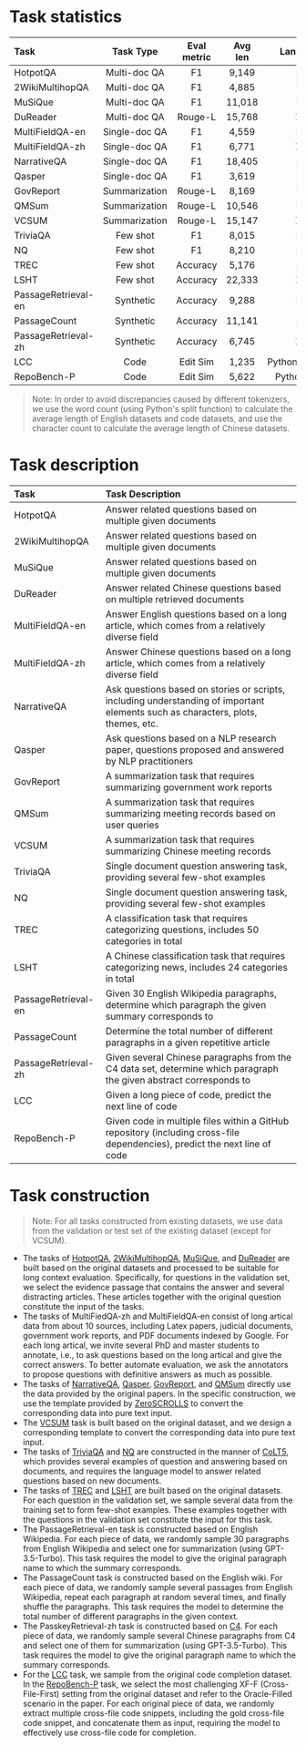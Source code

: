 # Task statistics

| Task          | Task Type | Eval metric |     Avg len                            |Language | \#Sample |
| :-------- | :-----------:| :-----------: |:-------: | :-----------: |:--------: |
| HotpotQA   | Multi-doc QA | F1                        |9,149                           |EN                           |200                           |
| 2WikiMultihopQA| Multi-doc QA | F1                        |4,885                           |EN                           |200                           |
| MuSiQue| Multi-doc QA | F1                        |11,018                           |EN                           |200                           |
| DuReader| Multi-doc QA | Rouge-L                 |15,768                           |ZH                           |200                           |
| MultiFieldQA-en| Single-doc QA | F1                        |4,559                           |EN                           |150                           |
| MultiFieldQA-zh| Single-doc QA | F1                        |6,771                           |ZH                           |200                           |
| NarrativeQA| Single-doc QA | F1                        |18,405                           |EN                           |200                           |
| Qasper| Single-doc QA | F1                        |3,619                           |EN                           |200                           |
| GovReport| Summarization | Rouge-L                 |8,169                           |EN                           |200                           |
| QMSum| Summarization | Rouge-L                 |10,546                           |EN                           |200                           |
| VCSUM| Summarization | Rouge-L                 |15,147                           |ZH                           |200                           |
| TriviaQA| Few shot  | F1                        |8,015                           |EN                           |200                           |
| NQ| Few shot | F1                        |8,210                           |EN                           |200                           |
| TREC| Few shot | Accuracy                |5,176                           |EN                           |200                           |
| LSHT| Few shot | Accuracy                |22,333                           |ZH                           |200                           |
| PassageRetrieval-en| Synthetic | Accuracy                |9,288                           |EN                           |200                           |
| PassageCount| Synthetic | Accuracy                |11,141                           |EN                           |200  |
| PassageRetrieval-zh | Synthetic | Accuracy                |6,745                           |ZH                           |200                           |
| LCC| Code | Edit Sim              |1,235                           |Python/C#/Java                           |500                           |
| RepoBench-P| Code | Edit Sim                |5,622                           |Python/Java                           |500                           |

> Note: In order to avoid discrepancies caused by different tokenizers, we use the word count (using Python's split function) to calculate the average length of English datasets and code datasets, and use the character count to calculate the average length of Chinese datasets.

# Task description

| Task              | Task Description                                            |
| :---------------- | :----------------------------------------------------------- |
| HotpotQA          | Answer related questions based on multiple given documents   |
| 2WikiMultihopQA   | Answer related questions based on multiple given documents   |
| MuSiQue           | Answer related questions based on multiple given documents   |
| DuReader          | Answer related Chinese questions based on multiple retrieved documents |
| MultiFieldQA-en   | Answer English questions based on a long article, which comes from a relatively diverse field |
| MultiFieldQA-zh   | Answer Chinese questions based on a long article, which comes from a relatively diverse field |
| NarrativeQA       | Ask questions based on stories or scripts, including understanding of important elements such as characters, plots, themes, etc. |
| Qasper            | Ask questions based on a NLP research paper, questions proposed and answered by NLP practitioners |
| GovReport         | A summarization task that requires summarizing government work reports |
| QMSum             | A summarization task that requires summarizing meeting records based on user queries |
| VCSUM             | A summarization task that requires summarizing Chinese meeting records |
| TriviaQA          | Single document question answering task, providing several few-shot examples |
| NQ                | Single document question answering task, providing several few-shot examples |
| TREC              | A classification task that requires categorizing questions, includes 50 categories in total |
| LSHT              | A Chinese classification task that requires categorizing news, includes 24 categories in total |
| PassageRetrieval-en | Given 30 English Wikipedia paragraphs, determine which paragraph the given summary corresponds to |
| PassageCount | Determine the total number of different paragraphs in a given repetitive article |
| PassageRetrieval-zh | Given several Chinese paragraphs from the C4 data set, determine which paragraph the given abstract corresponds to |
| LCC               | Given a long piece of code, predict the next line of code |
| RepoBench-P       | Given code in multiple files within a GitHub repository (including cross-file dependencies), predict the next line of code |


# Task construction

> Note: For all tasks constructed from existing datasets, we use data from the validation or test set of the existing dataset (except for VCSUM).

- The tasks of [HotpotQA](https://hotpotqa.github.io/), [2WikiMultihopQA](https://aclanthology.org/2020.coling-main.580/), [MuSiQue](https://arxiv.org/abs/2108.00573), and [DuReader](https://github.com/baidu/DuReader) are built based on the original datasets and processed to be suitable for long context evaluation. Specifically, for questions in the validation set, we select the evidence passage that contains the answer and several distracting articles. These articles together with the original question constitute the input of the tasks.
- The tasks of MultiFiedQA-zh and MultiFieldQA-en consist of long artical data from about 10 sources, including Latex papers, judicial documents, government work reports, and PDF documents indexed by Google. For each long artical, we invite several PhD and master students to annotate, i.e., to ask questions based on the long artical and give the correct answers. To better automate evaluation, we ask the annotators to propose questions with definitive answers as much as possible.
- The tasks of [NarrativeQA](https://arxiv.org/pdf/1712.07040.pdf), [Qasper](https://arxiv.org/pdf/2105.03011.pdf), [GovReport](https://arxiv.org/pdf/2104.02112.pdf), and [QMSum](https://arxiv.org/pdf/2104.05938.pdf) directly use the data provided by the original papers. In the specific construction, we use the template provided by [ZeroSCROLLS](https://www.zero.scrolls-benchmark.com/) to convert the corresponding data into pure text input.
- The [VCSUM](https://arxiv.org/abs/2305.05280) task is built based on the original dataset, and we design a corresponding template to convert the corresponding data into pure text input.
- The tasks of [TriviaQA](https://nlp.cs.washington.edu/triviaqa/) and [NQ](https://ai.google.com/research/NaturalQuestions/) are constructed in the manner of [CoLT5](https://arxiv.org/abs/2303.09752), which provides several examples of question and answering based on documents, and requires the language model to answer related questions based on new documents.
- The tasks of [TREC](https://aclanthology.org/C02-1150.pdf) and [LSHT](http://tcci.ccf.org.cn/conference/2014/dldoc/evatask6.pdf) are built based on the original datasets. For each question in the validation set, we sample several data from the training set to form few-shot examples. These examples together with the questions in the validation set constitute the input for this task.
- The PassageRetrieval-en task is constructed based on English Wikipedia. For each piece of data, we randomly sample 30 paragraphs from English Wikipedia and select one for summarization (using GPT-3.5-Turbo). This task requires the model to give the original paragraph name to which the summary corresponds.
- The PassageCount task is constructed based on the English wiki. For each piece of data, we randomly sample several passages from English Wikipedia, repeat each paragraph at random several times, and finally shuffle the paragraphs. This task requires the model to determine the total number of different paragraphs in the given context.
- The PasskeyRetrieval-zh task is constructed based on [C4](https://arxiv.org/abs/1910.10683). For each piece of data, we randomly sample several Chinese paragraphs from C4 and select one of them for summarization (using GPT-3.5-Turbo). This task requires the model to give the original paragraph name to which the summary corresponds.
- For the [LCC](https://arxiv.org/abs/2306.14893) task, we sample from the original code completion dataset. In the [RepoBench-P](https://arxiv.org/abs/2306.03091) task, we select the most challenging XF-F (Cross-File-First) setting from the original dataset and refer to the Oracle-Filled scenario in the paper. For each original piece of data, we randomly extract multiple cross-file code snippets, including the gold cross-file code snippet, and concatenate them as input, requiring the model to effectively use cross-file code for completion.